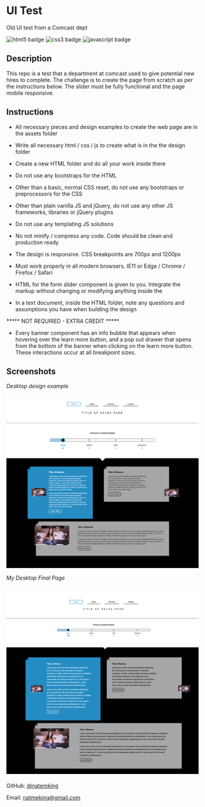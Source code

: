 # UI Test
Old UI test from a Comcast dept

![html5 badge](https://img.shields.io/badge/html5%20-%23E34F26.svg?&style=flat&logo=html5&logoColor=white)
![css3 badge](https://img.shields.io/badge/css3%20-%231572B6.svg?&style=flat&logo=css3&logoColor=white)
![javascript badge](https://img.shields.io/badge/javascript%20-%23323330.svg?&style=flat&logo=javascript&logoColor=%23F7DF1E)

## Description
This repo is a test that a department at comcast used to give potential new hires to complete. The challenge is to create the page from scratch as per the instructions below. The slider must be fully functional and the page mobile responsive. 

## Instructions

- All necessary pieces and design examples to create the web page are in the assets folder

- Write all necessary html / css / js to create what is in the the design folder

- Create a new HTML folder and do all your work inside there

- Do not use any bootstraps for the HTML

- Other than a basic, normal CSS reset, do not use any bootstraps or preprocessors for the CSS

- Other than plain vanilla JS and jQuery, do not use any other JS frameworks, libraries or jQuery plugins

- Do not use any templating JS solutions

- No not minify / compress any code. Code should be clean and production ready

- The design is responsive. CSS breakpoints are 700px and 1200px

- Must work properly in all modern browsers. IE11 or Edge / Chrome / Firefox / Safari

- HTML for the form slider component is given to you. Integrate the markup without changing or modifying anything inside the <form>

- In a text document, inside the HTML folder, note any questions and assumptions you have when building the design


***** NOT REQUIRED - EXTRA CREDIT *****

- Every banner component has an info bubble that appears when hovering over the learn more button, and a pop out drawer that opens from the bottom of the banner when clicking on the learn more button. These interactions occur at all breakpoint sizes.

## Screenshots

_Desktop design example_

![desktop design example](./assets/design_examples/desktop.jpg)

_My Desktop Final Page_

![desktop final](./assets/images/desktop_final.png)
---

GitHub: [@natemking](https://github.com/natemking/)

Email: [natmeking@gmail.com](mailto:natmeking@gmail.com)
